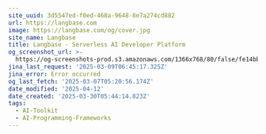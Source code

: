 ```yaml
---
site_uuid: 3d5547ed-f0ed-468a-9648-8e7a274cd882
url: https://langbase.com
image: https://langbase.com/og/cover.jpg
site_name: Langbase
title: Langbase · Serverless AI Developer Platform
og_screenshot_url: >-
  https://og-screenshots-prod.s3.amazonaws.com/1366x768/80/false/fe14bb705f97b14477cd66fc6a02fde2f5cb810a3cb390fade9c3dcedf7232bf.jpeg
jina_last_request: '2025-03-09T06:45:17.325Z'
jina_error: Error occurred
og_last_fetch: '2025-03-07T05:20:56.174Z'
date_modified: '2025-04-12'
date_created: '2025-03-30T05:44:14.823Z'
tags:
  - AI-Toolkit
  - AI-Programming-Frameworks
---
```

























































































































































































































































































































































































































































































